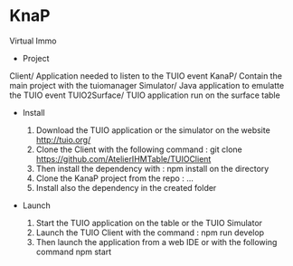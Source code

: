 # KnaP
Virtual Immo

* Project

Client/		Application needed to listen to the TUIO event
KanaP/		Contain the main project with the tuiomanager
Simulator/	Java application to emulatte the TUIO event 
TUIO2Surface/	TUIO application run on the surface table

* Install

	1. Download the TUIO application or the simulator on the website http://tuio.org/
	2. Clone the Client with the following command : git clone https://github.com/AtelierIHMTable/TUIOClient
	3. Then install the dependency with : npm install on the directory
	4. Clone the KanaP project from the repo : ...
	5. Install also the dependency in the created folder
	
* Launch

	1. Start the TUIO application on the table or the TUIO Simulator
	2. Launch the TUIO Client with the command : npm run develop
	3. Then launch the application from a web IDE or with the following command
		npm start